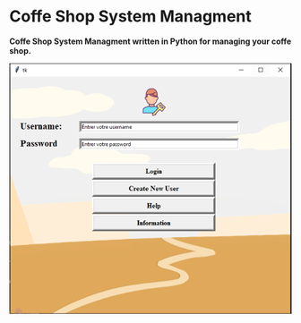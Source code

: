 # Coffe Shop System Managment

**Coffe Shop System Managment written in Python for managing your coffe shop.**

![CoffeShop](docs/login.png)
